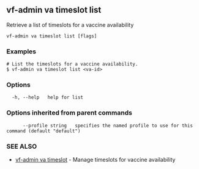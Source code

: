 ## vf-admin va timeslot list

Retrieve a list of timeslots for a vaccine availability

```
vf-admin va timeslot list [flags]
```

### Examples

```
# List the timeslots for a vaccine availability.
$ vf-admin va timeslot list <va-id>

```

### Options

```
  -h, --help   help for list
```

### Options inherited from parent commands

```
      --profile string   specifies the named profile to use for this command (default "default")
```

### SEE ALSO

* [vf-admin va timeslot](vf-admin_va_timeslot.md)	 - Manage timeslots for vaccine availability

